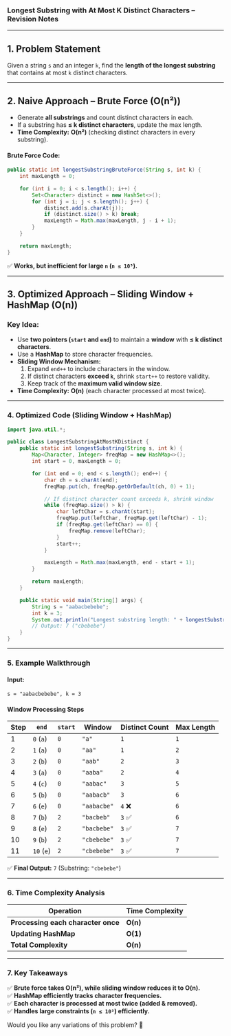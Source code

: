 ### **Longest Substring with At Most K Distinct Characters – Revision Notes**

---

## **1. Problem Statement**

Given a string `s` and an integer `k`, find the **length of the longest substring** that contains at most `k` distinct characters.

---

## **2. Naive Approach – Brute Force (O(n²))**

- Generate **all substrings** and count distinct characters in each.
- If a substring has **≤ k distinct characters**, update the max length.
- **Time Complexity:** **O(n²)** (checking distinct characters in every substring).

#### **Brute Force Code:**

```java
public static int longestSubstringBruteForce(String s, int k) {
    int maxLength = 0;

    for (int i = 0; i < s.length(); i++) {
        Set<Character> distinct = new HashSet<>();
        for (int j = i; j < s.length(); j++) {
            distinct.add(s.charAt(j));
            if (distinct.size() > k) break;
            maxLength = Math.max(maxLength, j - i + 1);
        }
    }

    return maxLength;
}
```

✅ **Works, but inefficient for large `n` (`n ≤ 10⁵`).**

---

## **3. Optimized Approach – Sliding Window + HashMap (O(n))**

### **Key Idea:**

- Use **two pointers (`start` and `end`)** to maintain a **window** with **≤ k distinct characters**.
- Use a **HashMap** to store character frequencies.
- **Sliding Window Mechanism:**
    1. Expand `end++` to include characters in the window.
    2. If distinct characters **exceed `k`**, shrink `start++` to restore validity.
    3. Keep track of the **maximum valid window size**.
- **Time Complexity:** **O(n)** (each character processed at most twice).

---

### **4. Optimized Code (Sliding Window + HashMap)**

```java
import java.util.*;

public class LongestSubstringAtMostKDistinct {
    public static int longestSubstring(String s, int k) {
        Map<Character, Integer> freqMap = new HashMap<>();
        int start = 0, maxLength = 0;

        for (int end = 0; end < s.length(); end++) {
            char ch = s.charAt(end);
            freqMap.put(ch, freqMap.getOrDefault(ch, 0) + 1);

            // If distinct character count exceeds k, shrink window
            while (freqMap.size() > k) {
                char leftChar = s.charAt(start);
                freqMap.put(leftChar, freqMap.get(leftChar) - 1);
                if (freqMap.get(leftChar) == 0) {
                    freqMap.remove(leftChar);
                }
                start++;
            }

            maxLength = Math.max(maxLength, end - start + 1);
        }

        return maxLength;
    }

    public static void main(String[] args) {
        String s = "aabacbebebe";
        int k = 3;
        System.out.println("Longest substring length: " + longestSubstring(s, k));
        // Output: 7 ("cbebebe")
    }
}
```

---

### **5. Example Walkthrough**

#### **Input:**

```plaintext
s = "aabacbebebe", k = 3
```

#### **Window Processing Steps**

|Step|`end`|`start`|Window|Distinct Count|Max Length|
|---|---|---|---|---|---|
|1|`0` (`a`)|`0`|`"a"`|`1`|`1`|
|2|`1` (`a`)|`0`|`"aa"`|`1`|`2`|
|3|`2` (`b`)|`0`|`"aab"`|`2`|`3`|
|4|`3` (`a`)|`0`|`"aaba"`|`2`|`4`|
|5|`4` (`c`)|`0`|`"aabac"`|`3`|`5`|
|6|`5` (`b`)|`0`|`"aabacb"`|`3`|`6`|
|7|`6` (`e`)|`0`|`"aabacbe"`|`4` ❌|`6`|
|8|`7` (`b`)|`2`|`"bacbeb"`|`3` ✅|`6`|
|9|`8` (`e`)|`2`|`"bacbebe"`|`3` ✅|`7`|
|10|`9` (`b`)|`2`|`"cbebebe"`|`3` ✅|`7`|
|11|`10` (`e`)|`2`|`"cbebebe"`|`3` ✅|`7`|

✅ **Final Output:** `7` (Substring: `"cbebebe"`)

---

### **6. Time Complexity Analysis**

|**Operation**|**Time Complexity**|
|---|---|
|**Processing each character once**|**O(n)**|
|**Updating HashMap**|**O(1)**|
|**Total Complexity**|**O(n)**|

---

### **7. Key Takeaways**

✅ **Brute force takes O(n²), while sliding window reduces it to O(n).**  
✅ **HashMap efficiently tracks character frequencies.**  
✅ **Each character is processed at most twice (added & removed).**  
✅ **Handles large constraints (`n ≤ 10⁵`) efficiently.**

Would you like any variations of this problem? 🚀